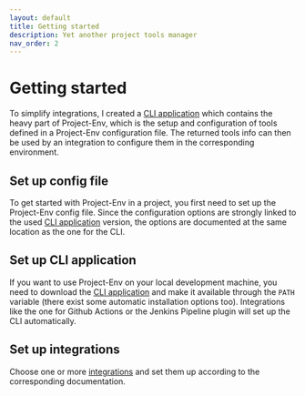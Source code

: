 ```yaml
---
layout: default
title: Getting started
description: Yet another project tools manager
nav_order: 2
---
```


# Getting started
To simplify integrations, I created a [CLI application](./docs/cli.md) which contains the heavy part of Project-Env, which is the setup and configuration of tools defined in a Project-Env configuration file. The returned tools info can then be used by an integration to configure them in the corresponding environment.

## Set up config file
To get started with Project-Env in a project, you first need to set up the Project-Env config file. Since the configuration options are strongly linked to the used [CLI application](./cli.md) version, the options are documented at the same location as the one for the CLI.

## Set up CLI application
If you want to use Project-Env on your local development machine, you need to download the [CLI application](./cli.md) and make it available through the `PATH` variable (there exist some automatic installation options too). Integrations like the one for Github Actions or the Jenkins Pipeline plugin will set up the CLI automatically.

## Set up integrations
Choose one or more [integrations](./integrations/index.md) and set them up according to the corresponding documentation.
